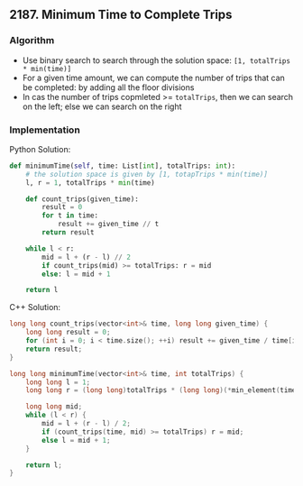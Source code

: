## 2187. Minimum Time to Complete Trips
### Algorithm
- Use binary search to search through the solution space: `[1, totalTrips * min(time)]`
- For a given time amount, we can compute the number of trips that can be completed: by adding all the floor divisions
- In cas the number of trips copmleted >= `totalTrips`, then we can search on the left; else we can search on the right
### Implementation
Python Solution:
```python
def minimumTime(self, time: List[int], totalTrips: int):
    # the solution space is given by [1, totapTrips * min(time)]
    l, r = 1, totalTrips * min(time)

    def count_trips(given_time):
        result = 0
        for t in time:
            result += given_time // t
        return result

    while l < r:
        mid = l + (r - l) // 2
        if count_trips(mid) >= totalTrips: r = mid
        else: l = mid + 1

    return l
```
C++ Solution:
```cpp
long long count_trips(vector<int>& time, long long given_time) {
    long long result = 0;
    for (int i = 0; i < time.size(); ++i) result += given_time / time[i];
    return result;
}

long long minimumTime(vector<int>& time, int totalTrips) {
    long long l = 1;
    long long r = (long long)totalTrips * (long long)(*min_element(time.begin(), time.end()));

    long long mid;
    while (l < r) {
        mid = l + (r - l) / 2;
        if (count_trips(time, mid) >= totalTrips) r = mid;
        else l = mid + 1;
    }

    return l;
}
```